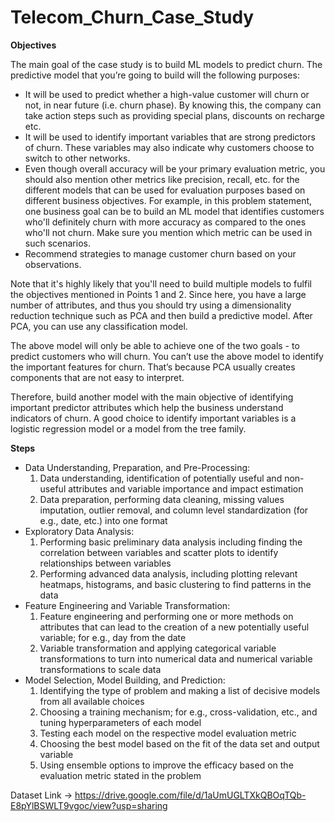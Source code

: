 # Telecom_Churn_Case_Study

**Objectives**

The main goal of the case study is to build ML models to predict churn. The predictive model that you’re going to build will the following purposes:

- It will be used to predict whether a high-value customer will churn or not, in near future (i.e. churn phase). By knowing this, the company can take action steps such as providing special plans, discounts on recharge etc.
- It will be used to identify important variables that are strong predictors of churn. These variables may also indicate why customers choose to switch to other networks.
- Even though overall accuracy will be your primary evaluation metric, you should also mention other metrics like precision, recall, etc. for the different models that can be used for evaluation purposes based on different business objectives. For example, in this problem statement, one business goal can be to build an ML model that identifies customers who'll definitely churn with more accuracy as compared to the ones who'll not churn. Make sure you mention which metric can be used in such scenarios.
- Recommend strategies to manage customer churn based on your observations.

Note that it's highly likely that you'll need to build multiple models to fulfil the objectives mentioned in Points 1 and 2.  Since here, you have a large number of attributes, and thus you should try using a dimensionality reduction technique such as PCA and then build a predictive model. After PCA, you can use any classification model.  

The above model will only be able to achieve one of the two goals - to predict customers who will churn. You can’t use the above model to identify the important features for churn. That’s because PCA usually creates components that are not easy to interpret.

Therefore, build another model with the main objective of identifying important predictor attributes which help the business understand indicators of churn. A good choice to identify important variables is a logistic regression model or a model from the tree family. 

**Steps**
- Data Understanding, Preparation, and Pre-Processing:
  1. Data understanding, identification of potentially useful and non-useful attributes and variable importance and impact estimation
  2. Data preparation, performing data cleaning, missing values imputation, outlier removal, and column level standardization (for e.g., date, etc.) into one format
- Exploratory Data Analysis:
  1. Performing basic preliminary data analysis including finding the correlation between variables and scatter plots to identify relationships between variables
  2. Performing advanced data analysis, including plotting relevant heatmaps, histograms, and basic clustering to find patterns in the data
- Feature Engineering and Variable Transformation:
  1. Feature engineering and performing one or more methods on attributes that can lead to the creation of a new potentially useful variable; for e.g., day from the date
  2. Variable transformation and applying categorical variable transformations to turn into numerical data and numerical variable transformations to scale data
- Model Selection, Model Building, and  Prediction:
  1. Identifying the type of problem and making a list of decisive models from all available choices
  2. Choosing a training mechanism; for e.g., cross-validation, etc., and tuning hyperparameters of each model
  3. Testing each model on the respective model evaluation metric
  4. Choosing the best model based on the fit of the data set and output variable
  5. Using ensemble options to improve the efficacy based on the evaluation metric stated in the problem

Dataset Link -> https://drive.google.com/file/d/1aUmUGLTXkQBOqTQb-E8pYlBSWLT9vgoc/view?usp=sharing
